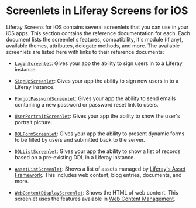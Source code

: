 # Screenlets in Liferay Screens for iOS [](id=screenlets-in-liferay-screens-for-ios)

Liferay Screens for iOS contains several screenlets that you can use in your iOS 
apps. This section contains the reference documentation for each. Each document 
lists the screenlet's features, compatibility, it's module (if any), available 
themes, attributes, delegate methods, and more. The available screenlets are 
listed here with links to their reference documents: 

- [`LoginScreenlet`](/develop/reference/-/knowledge_base/6-2/screenlets-in-liferay-screens-for-ios/loginscreenlet-for-ios): 
  Gives your app the ability to sign users in to a Liferay instance.
  
- [`SignUpScreenlet`](/develop/reference/-/knowledge_base/6-2/screenlets-in-liferay-screens-for-ios/signupscreenlet-for-ios): 
  Gives your app the ability to sign new users in to a Liferay instance.
  
- [`ForgotPasswordScreenlet`](/develop/reference/-/knowledge_base/6-2/screenlets-in-liferay-screens-for-ios/forgotpasswordscreenlet-for-ios): 
  Gives your app the ability to send emails containing a new password or 
  password reset link to users.
  
- [`UserPortraitScreenlet`](/develop/reference/-/knowledge_base/6-2/screenlets-in-liferay-screens-for-ios/userportraitscreenlet-for-ios): 
  Gives your app the ability to show the user's portrait picture.
  
- [`DDLFormScreenlet`](/develop/reference/-/knowledge_base/6-2/screenlets-in-liferay-screens-for-ios/ddlformscreenlet-for-ios): 
  Gives your app the ability to present dynamic forms to be filled by users and 
  submitted back to the server.
  
- [`DDLListScreenlet`](/develop/reference/-/knowledge_base/6-2/screenlets-in-liferay-screens-for-ios/ddllistscreenlet-for-ios): 
  Gives your app the ability to show a list of records based on a pre-existing 
  DDL in a Liferay instance.
  
- [`AssetListScreenlet`](/develop/reference/-/knowledge_base/6-2/screenlets-in-liferay-screens-for-ios/assetlistscreenlet-for-ios): 
  Shows a list of assets managed by [Liferay's Asset Framework](/develop/tutorials/-/knowledge_base/6-2/asset-framework). 
  This includes web content, blog entries, documents, and more.
  
- [`WebContentDisplayScreenlet`](/develop/reference/-/knowledge_base/6-2/screenlets-in-liferay-screens-for-ios/webcontentdisplayscreenlet-for-ios): 
  Shows the HTML of web content. This screenlet uses the features avaiable in 
  [Web Content Management](/discover/portal/-/knowledge_base/6-2/web-content-management).

